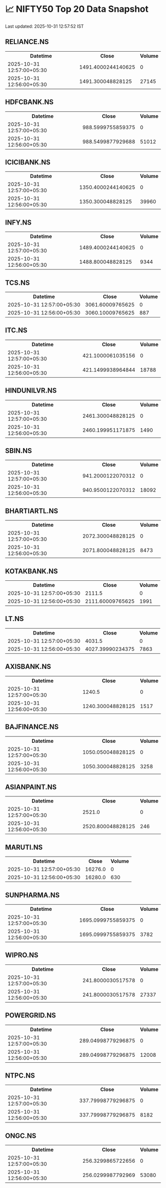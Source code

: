 # 📈 NIFTY50 Top 20 Data Snapshot

Last updated: 2025-10-31 12:57:52 IST

## RELIANCE.NS

<table>
  <tr><th>Datetime</th><th>Close</th><th>Volume</th></tr>
  <tr><td>2025-10-31 12:57:00+05:30</td><td>1491.4000244140625</td><td>0</td></tr>
  <tr><td>2025-10-31 12:56:00+05:30</td><td>1491.300048828125</td><td>27145</td></tr>
</table>

## HDFCBANK.NS

<table>
  <tr><th>Datetime</th><th>Close</th><th>Volume</th></tr>
  <tr><td>2025-10-31 12:57:00+05:30</td><td>988.5999755859375</td><td>0</td></tr>
  <tr><td>2025-10-31 12:56:00+05:30</td><td>988.5499877929688</td><td>51012</td></tr>
</table>

## ICICIBANK.NS

<table>
  <tr><th>Datetime</th><th>Close</th><th>Volume</th></tr>
  <tr><td>2025-10-31 12:57:00+05:30</td><td>1350.4000244140625</td><td>0</td></tr>
  <tr><td>2025-10-31 12:56:00+05:30</td><td>1350.300048828125</td><td>39960</td></tr>
</table>

## INFY.NS

<table>
  <tr><th>Datetime</th><th>Close</th><th>Volume</th></tr>
  <tr><td>2025-10-31 12:57:00+05:30</td><td>1489.4000244140625</td><td>0</td></tr>
  <tr><td>2025-10-31 12:56:00+05:30</td><td>1488.800048828125</td><td>9344</td></tr>
</table>

## TCS.NS

<table>
  <tr><th>Datetime</th><th>Close</th><th>Volume</th></tr>
  <tr><td>2025-10-31 12:57:00+05:30</td><td>3061.60009765625</td><td>0</td></tr>
  <tr><td>2025-10-31 12:56:00+05:30</td><td>3060.10009765625</td><td>887</td></tr>
</table>

## ITC.NS

<table>
  <tr><th>Datetime</th><th>Close</th><th>Volume</th></tr>
  <tr><td>2025-10-31 12:57:00+05:30</td><td>421.1000061035156</td><td>0</td></tr>
  <tr><td>2025-10-31 12:56:00+05:30</td><td>421.1499938964844</td><td>18788</td></tr>
</table>

## HINDUNILVR.NS

<table>
  <tr><th>Datetime</th><th>Close</th><th>Volume</th></tr>
  <tr><td>2025-10-31 12:57:00+05:30</td><td>2461.300048828125</td><td>0</td></tr>
  <tr><td>2025-10-31 12:56:00+05:30</td><td>2460.199951171875</td><td>1490</td></tr>
</table>

## SBIN.NS

<table>
  <tr><th>Datetime</th><th>Close</th><th>Volume</th></tr>
  <tr><td>2025-10-31 12:57:00+05:30</td><td>941.2000122070312</td><td>0</td></tr>
  <tr><td>2025-10-31 12:56:00+05:30</td><td>940.9500122070312</td><td>18092</td></tr>
</table>

## BHARTIARTL.NS

<table>
  <tr><th>Datetime</th><th>Close</th><th>Volume</th></tr>
  <tr><td>2025-10-31 12:57:00+05:30</td><td>2072.300048828125</td><td>0</td></tr>
  <tr><td>2025-10-31 12:56:00+05:30</td><td>2071.800048828125</td><td>8473</td></tr>
</table>

## KOTAKBANK.NS

<table>
  <tr><th>Datetime</th><th>Close</th><th>Volume</th></tr>
  <tr><td>2025-10-31 12:57:00+05:30</td><td>2111.5</td><td>0</td></tr>
  <tr><td>2025-10-31 12:56:00+05:30</td><td>2111.60009765625</td><td>1991</td></tr>
</table>

## LT.NS

<table>
  <tr><th>Datetime</th><th>Close</th><th>Volume</th></tr>
  <tr><td>2025-10-31 12:57:00+05:30</td><td>4031.5</td><td>0</td></tr>
  <tr><td>2025-10-31 12:56:00+05:30</td><td>4027.39990234375</td><td>7863</td></tr>
</table>

## AXISBANK.NS

<table>
  <tr><th>Datetime</th><th>Close</th><th>Volume</th></tr>
  <tr><td>2025-10-31 12:57:00+05:30</td><td>1240.5</td><td>0</td></tr>
  <tr><td>2025-10-31 12:56:00+05:30</td><td>1240.300048828125</td><td>1517</td></tr>
</table>

## BAJFINANCE.NS

<table>
  <tr><th>Datetime</th><th>Close</th><th>Volume</th></tr>
  <tr><td>2025-10-31 12:57:00+05:30</td><td>1050.050048828125</td><td>0</td></tr>
  <tr><td>2025-10-31 12:56:00+05:30</td><td>1050.300048828125</td><td>3258</td></tr>
</table>

## ASIANPAINT.NS

<table>
  <tr><th>Datetime</th><th>Close</th><th>Volume</th></tr>
  <tr><td>2025-10-31 12:57:00+05:30</td><td>2521.0</td><td>0</td></tr>
  <tr><td>2025-10-31 12:56:00+05:30</td><td>2520.800048828125</td><td>246</td></tr>
</table>

## MARUTI.NS

<table>
  <tr><th>Datetime</th><th>Close</th><th>Volume</th></tr>
  <tr><td>2025-10-31 12:57:00+05:30</td><td>16276.0</td><td>0</td></tr>
  <tr><td>2025-10-31 12:56:00+05:30</td><td>16280.0</td><td>630</td></tr>
</table>

## SUNPHARMA.NS

<table>
  <tr><th>Datetime</th><th>Close</th><th>Volume</th></tr>
  <tr><td>2025-10-31 12:57:00+05:30</td><td>1695.0999755859375</td><td>0</td></tr>
  <tr><td>2025-10-31 12:56:00+05:30</td><td>1695.0999755859375</td><td>3782</td></tr>
</table>

## WIPRO.NS

<table>
  <tr><th>Datetime</th><th>Close</th><th>Volume</th></tr>
  <tr><td>2025-10-31 12:57:00+05:30</td><td>241.8000030517578</td><td>0</td></tr>
  <tr><td>2025-10-31 12:56:00+05:30</td><td>241.8000030517578</td><td>27337</td></tr>
</table>

## POWERGRID.NS

<table>
  <tr><th>Datetime</th><th>Close</th><th>Volume</th></tr>
  <tr><td>2025-10-31 12:57:00+05:30</td><td>289.04998779296875</td><td>0</td></tr>
  <tr><td>2025-10-31 12:56:00+05:30</td><td>289.04998779296875</td><td>12008</td></tr>
</table>

## NTPC.NS

<table>
  <tr><th>Datetime</th><th>Close</th><th>Volume</th></tr>
  <tr><td>2025-10-31 12:57:00+05:30</td><td>337.79998779296875</td><td>0</td></tr>
  <tr><td>2025-10-31 12:56:00+05:30</td><td>337.79998779296875</td><td>8182</td></tr>
</table>

## ONGC.NS

<table>
  <tr><th>Datetime</th><th>Close</th><th>Volume</th></tr>
  <tr><td>2025-10-31 12:57:00+05:30</td><td>256.3299865722656</td><td>0</td></tr>
  <tr><td>2025-10-31 12:56:00+05:30</td><td>256.0299987792969</td><td>53080</td></tr>
</table>

